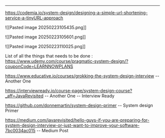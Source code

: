 
---

https://codemia.io/system-design/designing-a-simple-url-shortening-service-a-tinyURL-approach

![[Pasted image 20250223105435.png]]

![[Pasted image 20250223105601.png]]


![[Pasted image 20250223110025.png]]


List of all the things that needs to be done :  https://www.udemy.com/course/pragmatic-system-design/?couponCode=LEARNNOWPLANS


https://www.educative.io/courses/grokking-the-system-design-interview -- Another One

https://interviewready.io/course-page/system-design-course?_aff=JavaRevisited -- Another One -- Interview Ready

https://github.com/donnemartin/system-design-primer -- System design Primer

https://medium.com/javarevisited/hello-guys-if-you-are-preparing-for-system-design-interview-or-just-want-to-improve-your-software-7bc0034ac015  -- Medium Post

